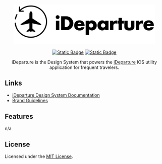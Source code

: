 <div align="center">
  <img src="./_assets/png/original.png" alt="iDeparture | Design System v.3.0.1" width="450"/>   
  
  [![Static Badge](https://img.shields.io/badge/FIGMA-Design%20System%20v.3.0.1-f542d7?style=flat&link=https%3A%2F%2Fgithub.com%2Felwoodberry3%2Fideparture)](https://www.figma.com/community/file/1424120225806693615)
  [![Static Badge](https://img.shields.io/badge/Documentation-%20v.1.0.1-blue)](https://66f9e447571993c3ce51b2db-pcbhvqohpr.chromatic.com)

  <p>iDeparture is the Design System that powers the <a href="#">iDeparture</a> IOS utility application for frequent travelers.</p>
</div>

  
## Links  
- [iDeparture Design System Documentation](https://66f9e447571993c3ce51b2db-pcbhvqohpr.chromatic.com) 
- [Brand Guidelines](https://www.canva.com/design/DAGJ_lcSXOY/I2yX3a2bK8Z65of9KWLOPg/edit?utm_content=DAGJ_lcSXOY&utm_campaign=designshare&utm_medium=link2&utm_source=sharebutton) 
  
## Features  
n/a  
  
## License  
Licensed under the [MIT License](#).  